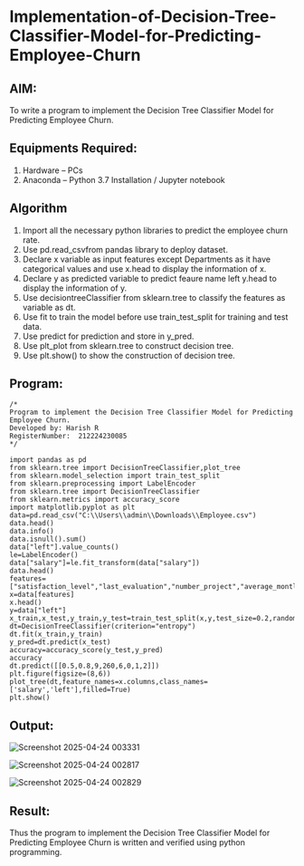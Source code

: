 # Implementation-of-Decision-Tree-Classifier-Model-for-Predicting-Employee-Churn

## AIM:
To write a program to implement the Decision Tree Classifier Model for Predicting Employee Churn.

## Equipments Required:
1. Hardware – PCs
2. Anaconda – Python 3.7 Installation / Jupyter notebook

## Algorithm
1. Import all the necessary python libraries to predict the employee churn rate.
2. Use pd.read_csvfrom pandas library to deploy dataset. 
3. Declare x variable as input features except Departments as it have categorical values and use x.head to display the information of x.
4. Declare y as predicted variable to predict feaure name left y.head to display the information of y.
5. Use decisiontreeClassifier from sklearn.tree to classify the features as variable as dt.
6. Use fit to train the model before use train_test_split for training and test data.
7. Use predict for prediction and store in y_pred.
8. Use plt_plot from sklearn.tree to construct decision tree.
9. Use plt.show() to show the construction of decision tree.

## Program:
```
/*
Program to implement the Decision Tree Classifier Model for Predicting Employee Churn.
Developed by: Harish R
RegisterNumber:  212224230085
*/
```
```
import pandas as pd
from sklearn.tree import DecisionTreeClassifier,plot_tree
from sklearn.model_selection import train_test_split
from sklearn.preprocessing import LabelEncoder
from sklearn.tree import DecisionTreeClassifier
from sklearn.metrics import accuracy_score
import matplotlib.pyplot as plt
data=pd.read_csv("C:\\Users\\admin\\Downloads\\Employee.csv")
data.head()
data.info()
data.isnull().sum()
data["left"].value_counts()
le=LabelEncoder()
data["salary"]=le.fit_transform(data["salary"])
data.head()
features=["satisfaction_level","last_evaluation","number_project","average_montly_hours","time_spend_company","Work_accident","promotion_last_5years","salary"]
x=data[features]
x.head()
y=data["left"]
x_train,x_test,y_train,y_test=train_test_split(x,y,test_size=0.2,random_state=100)
dt=DecisionTreeClassifier(criterion="entropy")
dt.fit(x_train,y_train)
y_pred=dt.predict(x_test)
accuracy=accuracy_score(y_test,y_pred)
accuracy
dt.predict([[0.5,0.8,9,260,6,0,1,2]])
plt.figure(figsize=(8,6))
plot_tree(dt,feature_names=x.columns,class_names=['salary','left'],filled=True)
plt.show()
```

## Output:

![Screenshot 2025-04-24 003331](https://github.com/user-attachments/assets/2b316f8a-d8a4-45d3-88a5-9b8f1381252d)

![Screenshot 2025-04-24 002817](https://github.com/user-attachments/assets/2676716c-fa90-4cee-bd8b-99556af20683)

![Screenshot 2025-04-24 002829](https://github.com/user-attachments/assets/390f7019-7dd5-4ea4-9792-73bfe015b285)

## Result:
Thus the program to implement the  Decision Tree Classifier Model for Predicting Employee Churn is written and verified using python programming.
